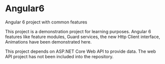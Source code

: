 # Angular6
Angular 6 project with common features

This project is a demonstration project for learning purposes. Angular 6 features like feature modules, Guard services, the new Http Client interface, Animations have been demonstrated here. 

This project depends on ASP.NET Core Web API to provide data. The web API project has not been included into the repository. 

